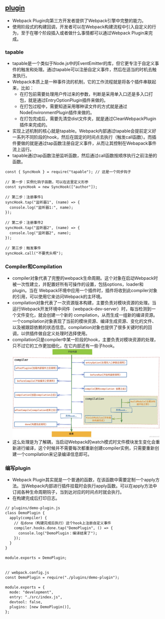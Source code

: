## [plugin](https://juejin.cn/post/7160467329334607908)
- Webpack Plugin向第三方开发者提供了Webpack引擎中完整的能力。
- 使用阶段式的构建回调，开发者可以在Webpack构建流程中引入自定义的行为，至于在哪个阶段插入或者做什么事情都可以通过Webpack Plugin来完成。
### tapable
- tapable是一个类似于Node.js中的EventEmitter的库，但它更专注于自定义事件的触发和处理。通过tapable可以注册自定义事件，然后在适当的时机去触发执行。
- Webpack本质上是一种事件流的机制，它的工作流程就是将各个插件串联起来，比如：
  - 在打包前需要处理用户传过来的参数，判断是采用单入口还是多入口打包，就是通过EntryOptionPlugin插件来做的。
  - 在打包过程中，需要知道采用哪种读文件的方式就是通过NodeEnvironmentPlugin插件来做的。
  - 在打包完成后，需要先清空dist文件夹，就是通过CleanWebpackPlugin插件来完成的。
- 实现上述机制的核心就是tapable。Webpack内部通过tapable会提前定义好一系列不同阶段的hook，然后在固定的时间点去执行（触发call函数）。而插件要做的就是通过tap函数注册自定义事件，从而让其控制在Webapack事件流上运行。
- tapable通过tap函数注册监听函数，然后通过call函数按顺序执行之前注册的函数。
```
const { SyncHook } = require("tapable"); // 这是一个同步钩子

// 第一步：实例化钩子函数，可以在这里定义形参
const syncHook = new SyncHook(["author"]);

// 第二步：注册事件1
syncHook.tap("监听器1", (name) => {
  console.log("监听器1:", name);
});

// 第二步：注册事件2
syncHook.tap("监听器2", (name) => {
  console.log("监听器2", name);
});

// 第三步：触发事件
syncHook.call("不要秃头啊");
```
### Compiler和Compilation 
- compiler对象代表了完整的webpack生命周期。这个对象在启动Webpack时被一次性建立，并配置好所有可操作的设置，包括options，loader和plugin。当在 Webpack环境中应用一个插件时，插件将收到此compiler对象的引用，可以使用它来访问Webpack的主环境。
- compilation对象代表了一次资源版本构建，主要负责对模块资源的处理。当运行Webpack开发环境中间件（webpack-dev-server）时，每当检测到一个文件变化，就会创建一个新的 compilation，从而生成一组新的编译资源。一个compilation对象表现了当前的模块资源、编译生成资源、变化的文件、以及被跟踪依赖的状态信息。compilation对象也提供了很多关键时机的回调，以供插件做自定义处理时选择使用。
- compilation只是compiler中某一阶段的hook，主要负责对模块资源的处理，只不过它的工作更加细化，在它内部还有一些子hook。
![Compiler](./img/complier.png)
- 这么处理是为了解耦，当启动Webpack的watch模式时文件模块发生变化会重新进行编译，这个时候并不需要每次都重新创建compiler实例，只需要重新创建一个compilation来记录编译信息即可。
### 编写plugin
- Webpack Plugin其实就是一个普通的函数，在该函数中需要定制一个apply方法。当Webpack内部进行插件挂载时会执行apply函数。可以在apply方法中订阅各种生命周期钩子，当到达对应的时间点时就会执行。
- 在构建完成后打印日志。
```
// plugins/demo-plugin.js
class DemoPlugin {
  apply(compiler) {
    // 在done（构建完成后执行）这个hook上注册自定义事件
    compiler.hooks.done.tap("DemoPlugin", () => {
      console.log("DemoPlugin：编译结束了");
    });
  }
}

module.exports = DemoPlugin;


// webpack.config.js
const DemoPlugin = require("./plugins/demo-plugin");

module.exports = {
  mode: "development",
  entry: "./src/index.js",
  devtool: false,
  plugins: [new DemoPlugin()],
};
```